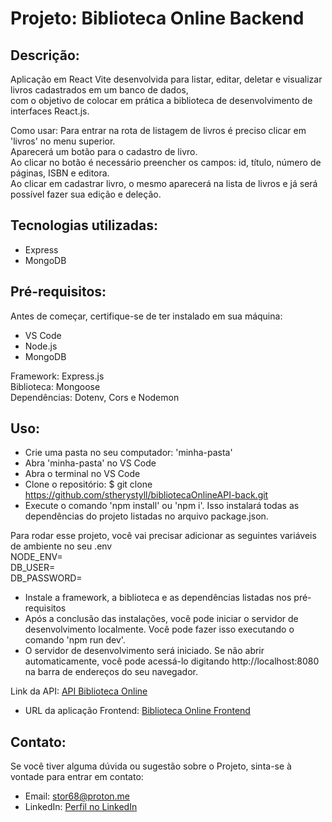 # Projeto: Biblioteca Online Backend

## Descrição: 
Aplicação em React Vite desenvolvida para listar, editar, deletar e visualizar livros cadastrados em um banco de dados, <br>
com o objetivo de colocar em prática a biblioteca de desenvolvimento de interfaces React.js.<br>

Como usar: Para entrar na rota de listagem de livros é preciso clicar em 'livros' no menu superior. <br>
Aparecerá um botão para o cadastro de livro. <br>
Ao clicar no botão é necessário preencher os campos: id, título, número de páginas, ISBN e editora. <br>
Ao clicar em cadastrar livro, o mesmo aparecerá na lista de livros e já será possível fazer sua edição e deleção.

## Tecnologias utilizadas:
- Express
- MongoDB

## Pré-requisitos:<br>
Antes de começar, certifique-se de ter instalado em sua máquina:<br>

- VS Code <br>
- Node.js <br>
- MongoDB <br>

Framework: Express.js <br>
Biblioteca: Mongoose <br>
Dependências: Dotenv, Cors e Nodemon <br>

## Uso:<br>
* Crie uma pasta no seu computador: 'minha-pasta' <br>
* Abra 'minha-pasta' no VS Code <br>
* Abra o terminal no VS Code <br>
* Clone o repositório: $ git clone https://github.com/stherystyll/bibliotecaOnlineAPI-back.git <br>
* Execute o comando 'npm install' ou 'npm i'. Isso instalará todas as dependências do projeto listadas no arquivo package.json.<br>

Para rodar esse projeto, você vai precisar adicionar as seguintes variáveis de ambiente no seu .env<br>
NODE_ENV= <br>
DB_USER= <br>
DB_PASSWORD= <br>

* Instale a framework, a biblioteca e as dependências listadas nos pré-requisitos
* Após a conclusão das instalações, você pode iniciar o servidor de desenvolvimento localmente. Você pode fazer isso executando o comando 'npm run dev'.<br>
* O servidor de desenvolvimento será iniciado. Se não abrir automaticamente, você pode acessá-lo digitando http://localhost:8080 na barra de endereços do seu navegador.<br>

Link da API: [API Biblioteca Online](https://biblioteca-online-api-back.vercel.app/livros) <br>
* URL da aplicação Frontend: [Biblioteca Online Frontend](https://bibliotecaonlineapi.netlify.app/livros)

## Contato:<br>
Se você tiver alguma dúvida ou sugestão sobre o Projeto, sinta-se à vontade para entrar em contato:<br>

- Email: stor68@proton.me<br>
- LinkedIn: [Perfil no LinkedIn](https://www.linkedin.com/in/sthery-torres/)
